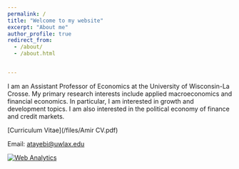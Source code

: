 ```yaml
---
permalink: /
title: "Welcome to my website"
excerpt: "About me"
author_profile: true
redirect_from: 
  - /about/
  - /about.html


---
```



I am an Assistant Professor of Economics at the University of Wisconsin-La Crosse. My primary research interests include applied macroeconomics and financial economics.  In particular, I am interested in growth and development topics. I am also interested in the political economy of finance and credit markets.

[Curriculum Vitae](/files/Amir CV.pdf)   

Email: [atayebi@uwlax.edu](mailto:atayebi@uwlax.edu)

<!-- Default Statcounter code for Job https://amirtayebi.github.io/ -->
<script type="text/javascript">
var sc_project=12683518; 
var sc_invisible=1; 
var sc_security="bc9b252d"; 
</script>
<script type="text/javascript"
src="https://www.statcounter.com/counter/counter.js" async></script>
<noscript><div class="statcounter"><a title="Web Analytics"
href="https://statcounter.com/" target="_blank"><img class="statcounter"
src="https://c.statcounter.com/12683518/0/bc9b252d/1/" alt="Web Analytics"
referrerPolicy="no-referrer-when-downgrade"></a></div></noscript>
<!-- End of Statcounter Code -->


